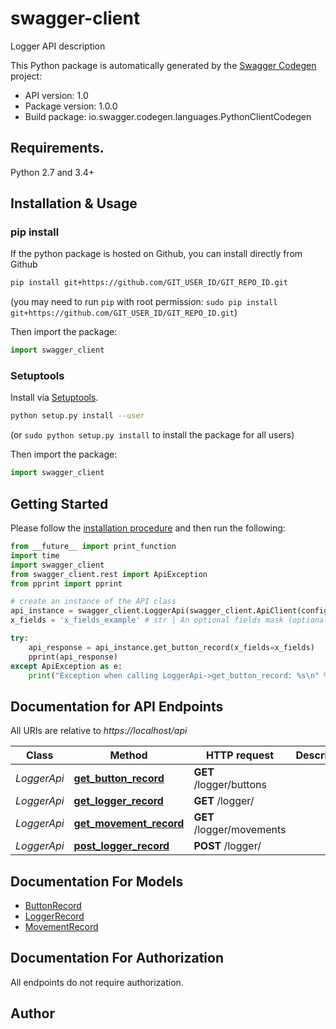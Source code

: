 # swagger-client
Logger API description

This Python package is automatically generated by the [Swagger Codegen](https://github.com/swagger-api/swagger-codegen) project:

- API version: 1.0
- Package version: 1.0.0
- Build package: io.swagger.codegen.languages.PythonClientCodegen

## Requirements.

Python 2.7 and 3.4+

## Installation & Usage
### pip install

If the python package is hosted on Github, you can install directly from Github

```sh
pip install git+https://github.com/GIT_USER_ID/GIT_REPO_ID.git
```
(you may need to run `pip` with root permission: `sudo pip install git+https://github.com/GIT_USER_ID/GIT_REPO_ID.git`)

Then import the package:
```python
import swagger_client 
```

### Setuptools

Install via [Setuptools](http://pypi.python.org/pypi/setuptools).

```sh
python setup.py install --user
```
(or `sudo python setup.py install` to install the package for all users)

Then import the package:
```python
import swagger_client
```

## Getting Started

Please follow the [installation procedure](#installation--usage) and then run the following:

```python
from __future__ import print_function
import time
import swagger_client
from swagger_client.rest import ApiException
from pprint import pprint

# create an instance of the API class
api_instance = swagger_client.LoggerApi(swagger_client.ApiClient(configuration))
x_fields = 'x_fields_example' # str | An optional fields mask (optional)

try:
    api_response = api_instance.get_button_record(x_fields=x_fields)
    pprint(api_response)
except ApiException as e:
    print("Exception when calling LoggerApi->get_button_record: %s\n" % e)

```

## Documentation for API Endpoints

All URIs are relative to *https://localhost/api*

Class | Method | HTTP request | Description
------------ | ------------- | ------------- | -------------
*LoggerApi* | [**get_button_record**](docs/LoggerApi.md#get_button_record) | **GET** /logger/buttons | 
*LoggerApi* | [**get_logger_record**](docs/LoggerApi.md#get_logger_record) | **GET** /logger/ | 
*LoggerApi* | [**get_movement_record**](docs/LoggerApi.md#get_movement_record) | **GET** /logger/movements | 
*LoggerApi* | [**post_logger_record**](docs/LoggerApi.md#post_logger_record) | **POST** /logger/ | 


## Documentation For Models

 - [ButtonRecord](docs/ButtonRecord.md)
 - [LoggerRecord](docs/LoggerRecord.md)
 - [MovementRecord](docs/MovementRecord.md)


## Documentation For Authorization

 All endpoints do not require authorization.


## Author



